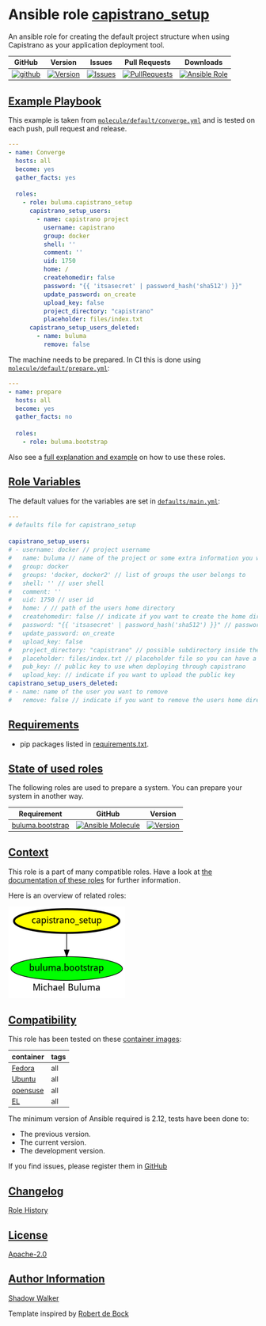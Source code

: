 # Ansible role [capistrano_setup](https://galaxy.ansible.com/ui/standalone/roles/buluma/capistrano_setup/documentation)

An ansible role for creating the default project structure when using Capistrano as your application deployment tool.

|GitHub|Version|Issues|Pull Requests|Downloads|
|------|-------|------|-------------|---------|
|[![github](https://github.com/buluma/ansible-role-capistrano_setup/actions/workflows/molecule.yml/badge.svg)](https://github.com/buluma/ansible-role-capistrano_setup/actions/workflows/molecule.yml)|[![Version](https://img.shields.io/github/release/buluma/ansible-role-capistrano_setup.svg)](https://github.com/buluma/ansible-role-capistrano_setup/releases/)|[![Issues](https://img.shields.io/github/issues/buluma/ansible-role-capistrano_setup.svg)](https://github.com/buluma/ansible-role-capistrano_setup/issues/)|[![PullRequests](https://img.shields.io/github/issues-pr-closed-raw/buluma/ansible-role-capistrano_setup.svg)](https://github.com/buluma/ansible-role-capistrano_setup/pulls/)|[![Ansible Role](https://img.shields.io/ansible/role/d/buluma/capistrano_setup)](https://galaxy.ansible.com/ui/standalone/roles/buluma/capistrano_setup/documentation)|

## [Example Playbook](#example-playbook)

This example is taken from [`molecule/default/converge.yml`](https://github.com/buluma/ansible-role-capistrano_setup/blob/master/molecule/default/converge.yml) and is tested on each push, pull request and release.

```yaml
---
- name: Converge
  hosts: all
  become: yes
  gather_facts: yes

  roles:
    - role: buluma.capistrano_setup
      capistrano_setup_users:
        - name: capistrano project
          username: capistrano
          group: docker
          shell: ''
          comment: ''
          uid: 1750
          home: /
          createhomedir: false
          password: "{{ 'itsasecret' | password_hash('sha512') }}"
          update_password: on_create
          upload_key: false
          project_directory: "capistrano"
          placeholder: files/index.txt
      capistrano_setup_users_deleted:
        - name: buluma
          remove: false
```

The machine needs to be prepared. In CI this is done using [`molecule/default/prepare.yml`](https://github.com/buluma/ansible-role-capistrano_setup/blob/master/molecule/default/prepare.yml):

```yaml
---
- name: prepare
  hosts: all
  become: yes
  gather_facts: no

  roles:
    - role: buluma.bootstrap
```

Also see a [full explanation and example](https://buluma.github.io/how-to-use-these-roles.html) on how to use these roles.

## [Role Variables](#role-variables)

The default values for the variables are set in [`defaults/main.yml`](https://github.com/buluma/ansible-role-capistrano_setup/blob/master/defaults/main.yml):

```yaml
---
# defaults file for capistrano_setup

capistrano_setup_users:
# - username: docker // project username
#   name: buluma // name of the project or some extra information you want to put in the users comment field
#   group: docker
#   groups: 'docker, docker2' // list of groups the user belongs to
#   shell: '' // user shell
#   comment: ''
#   uid: 1750 // user id
#   home: / // path of the users home directory
#   createhomedir: false // indicate if you want to create the home directory
#   password: "{{ 'itsasecret' | password_hash('sha512') }}" // password for the project user
#   update_password: on_create
#   upload_key: false
#   project_directory: "capistrano" // possible subdirectory inside the users home directory for your project structure
#   placeholder: files/index.txt // placeholder file so you can have a dummy deployment when your project is not deployed yet
#   pub_key: // public key to use when deploying through capistrano
#   upload_key: // indicate if you want to upload the public key
capistrano_setup_users_deleted:
# - name: name of the user you want to remove
#   remove: false // indicate if you want to remove the users home directory
```

## [Requirements](#requirements)

- pip packages listed in [requirements.txt](https://github.com/buluma/ansible-role-capistrano_setup/blob/master/requirements.txt).

## [State of used roles](#state-of-used-roles)

The following roles are used to prepare a system. You can prepare your system in another way.

| Requirement | GitHub | Version |
|-------------|--------|--------|
|[buluma.bootstrap](https://galaxy.ansible.com/buluma/bootstrap)|[![Ansible Molecule](https://github.com/buluma/ansible-role-bootstrap/actions/workflows/molecule.yml/badge.svg)](https://github.com/buluma/ansible-role-bootstrap/actions/workflows/molecule.yml)|[![Version](https://img.shields.io/github/release/buluma/ansible-role-bootstrap.svg)](https://github.com/shadowwalker/ansible-role-bootstrap)|

## [Context](#context)

This role is a part of many compatible roles. Have a look at [the documentation of these roles](https://buluma.github.io/) for further information.

Here is an overview of related roles:

![dependencies](https://raw.githubusercontent.com/buluma/ansible-role-capistrano_setup/png/requirements.png "Dependencies")

## [Compatibility](#compatibility)

This role has been tested on these [container images](https://hub.docker.com/u/buluma):

|container|tags|
|---------|----|
|[Fedora](https://hub.docker.com/repository/docker/buluma/fedora/general)|all|
|[Ubuntu](https://hub.docker.com/repository/docker/buluma/ubuntu/general)|all|
|[opensuse](https://hub.docker.com/repository/docker/buluma/opensuse/general)|all|
|[EL](https://hub.docker.com/repository/docker/buluma/enterpriselinux/general)|all|

The minimum version of Ansible required is 2.12, tests have been done to:

- The previous version.
- The current version.
- The development version.

If you find issues, please register them in [GitHub](https://github.com/buluma/ansible-role-capistrano_setup/issues)

## [Changelog](#changelog)

[Role History](https://github.com/buluma/ansible-role-capistrano_setup/blob/master/CHANGELOG.md)

## [License](#license)

[Apache-2.0](https://github.com/buluma/ansible-role-capistrano_setup/blob/master/LICENSE)

## [Author Information](#author-information)

[Shadow Walker](https://buluma.github.io/)


Template inspired by [Robert de Bock](https://github.com/robertdebock)
